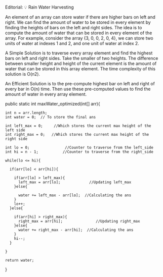 Editorial: 💡 Rain Water Harvesting

An element of an array can store water if there are higher bars on left and right. We can find the amount of water to be stored in every element by finding the heights of bars on the left and right sides. The idea is to compute the amount of water that can be stored in every element of the array. For example, consider the array {3, 0, 0, 2, 0, 4}, we can store two units of water at indexes 1 and 2, and one unit of water at index 2.

A Simple Solution is to traverse every array element and find the highest bars on left and right sides. Take the smaller of two heights. The difference between smaller height and height of the current element is the amount of water that can be stored in this array element. The time complexity of this solution is O(n2).

An Efficient Solution is to the pre-compute highest bar on left and right of every bar in O(n) time. Then use these pre-computed values to find the amount of water in every array element.


public static int maxWater_optimized(int[] arr){

    int n = arr.length;
    int water = 0;  // To store the final ans

    int left_max = 0;     //Which stores the current max height of the left side
    int right_max = 0;   //Which stores the current max height of the right side

    int lo = 0;                //Counter to traverse from the left_side
    int hi = n - 1;           //Counter to traverse from the right_side

    while(lo <= hi){

      if(arr[lo] < arr[hi]){         

        if(arr[lo] > left_max){
          left_max = arr[lo];             //Updating left_max
        }else{ 

          water += left_max - arr[lo];  //Calculating the ans
        }
        lo++;
      }else{

        if(arr[hi] > right_max){
          right_max = arr[hi];               //Updating right_max
        }else{
          water += right_max - arr[hi];  //Calculating the ans
        }
        hi--;
      }

    }

    return water;  
}